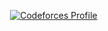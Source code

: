 

<p align="center">
  <a href="https://solved.ac/minixzip/">
  </a>
  &emsp;&emsp;&emsp;&emsp; <!-- 간격 조절 -->
  <a href="http://mazandi.herokuapp.com/api?handle=minixzip&theme=bronze_warm">
    <img src="http://mazandi.herokuapp.com/api?handle=minixzip&theme=bronze_warm" alt="Codeforces Profile">
  </a>
</p>

<br/>

<p align="center">
    <a href="https://github.com/minixzip">
  </a>
</p>

<!--
**minixzip/minixzip** is a ✨ _special_ ✨ repository because its `README.md` (this file) appears on your GitHub profile.

Here are some ideas to get you started:

- 🔭 I’m currently working on ...
- 🌱 I’m currently learning ...
- 👯 I’m looking to collaborate on ...
- 🤔 I’m looking for help with ...
- 💬 Ask me about ...
- 📫 How to reach me: ...
- 😄 Pronouns: ...
- ⚡ Fun fact: ...
-->

